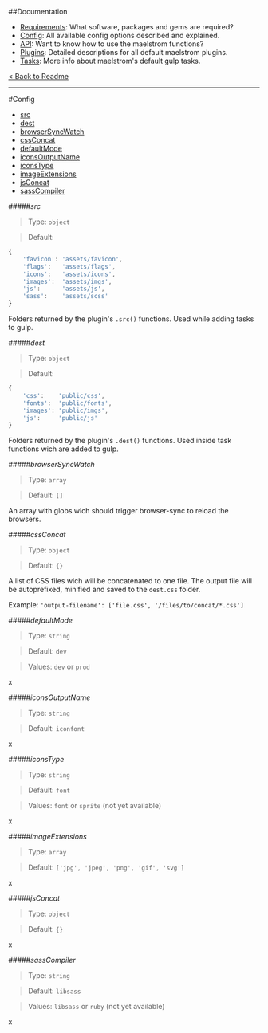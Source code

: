 ##Documentation
- [Requirements][docs-requirements]: What software, packages and gems are required?
- [Config][docs-config]: All available config options described and explained.
- [API][docs-api]: Want to know how to use the maelstrom functions?
- [Plugins][docs-plugins]: Detailed descriptions for all default maelstrom plugins.
- [Tasks][docs-tasks]: More info about maelstrom's default gulp tasks.

[< Back to Readme](../README.md)

--------------------------------------------------------------------------------


#Config
- [src][config-src]
- [dest][config-dest]
- [browserSyncWatch][config-browserSyncWatch]
- [cssConcat][config-cssConcat]
- [defaultMode][config-defaultMode]
- [iconsOutputName][config-iconsOutputName]
- [iconsType][config-iconsType]
- [imageExtensions][config-imageExtensions]
- [jsConcat][config-jsConcat]
- [sassCompiler][config-sassCompiler]


#####_src_
> Type: `object`

> Default:
```js
{
    'favicon': 'assets/favicon',
    'flags':   'assets/flags',
    'icons':   'assets/icons',
    'images':  'assets/imgs',
    'js':      'assets/js',
    'sass':    'assets/scss'
}
```
Folders returned by the plugin's `.src()` functions. Used while adding tasks to gulp.


#####_dest_
> Type: `object`

> Default:
```js
{
    'css':    'public/css',
    'fonts':  'public/fonts',
    'images': 'public/imgs',
    'js':     'public/js'
}
```
Folders returned by the plugin's `.dest()` functions. Used inside task functions wich are added to gulp.


#####_browserSyncWatch_
> Type: `array`

> Default: `[]`

An array with globs wich should trigger browser-sync to reload the browsers.


#####_cssConcat_
> Type: `object`

> Default: `{}`

A list of CSS files wich will be concatenated to one file. The output file will be autoprefixed, minified and saved to the `dest.css` folder.

Example: `'output-filename': ['file.css', '/files/to/concat/*.css']`


#####_defaultMode_
> Type: `string`

> Default: `dev`

> Values: `dev` or `prod`

x


#####_iconsOutputName_
> Type: `string`

> Default: `iconfont`

x


#####_iconsType_
> Type: `string`

> Default: `font`

> Values: `font` or `sprite` (not yet available)

x


#####_imageExtensions_
> Type: `array`

> Default: `['jpg', 'jpeg', 'png', 'gif', 'svg']`

x


#####_jsConcat_
> Type: `object`

> Default: `{}`

x


#####_sassCompiler_
> Type: `string`

> Default: `libsass`

> Values: `libsass` or `ruby` (not yet available)

x


[config-src]: #src
[config-dest]: #dest
[config-browserSyncWatch]: #browsersyncwatch
[config-cssConcat]: #cssconcat
[config-defaultMode]: #defaultmode
[config-iconsOutputName]: #iconsoutputname
[config-iconsType]: #iconstype
[config-imageExtensions]: #imageextensions
[config-jsConcat]: #jsconcat
[config-sassCompiler]: #sasscompiler

[docs-requirements]: requirements.md
[docs-config]: config.md
[docs-api]: api.md
[docs-plugins]: plugins.md
[docs-tasks]: tasks.md
